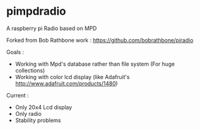 pimpdradio
==========

A raspberry pi Radio based on MPD

Forked from Bob Rathbone work : https://github.com/bobrathbone/piradio

Goals : 
 - Working with Mpd's database rather than file system (For huge collections)
 - Working with color lcd display (like Adafruit's http://www.adafruit.com/products/1480)

Current :
 - Only 20x4 Lcd display
 - Only radio
 - Stability problems
